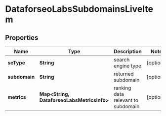 # DataforseoLabsSubdomainsLiveItem


## Properties

| Name | Type | Description | Notes |
|------------ | ------------- | ------------- | -------------|
**seType** | **String** | search engine type |[optional]|
**subdomain** | **String** | returned subdomain |[optional]|
**metrics** | **Map<String, DataforseoLabsMetricsInfo>** | ranking data relevant to subdomain |[optional]|